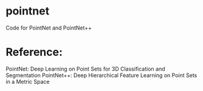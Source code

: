 # pointnet

Code for PointNet and PointNet++

# Reference:
PointNet: Deep Learning on Point Sets for 3D Classification and Segmentation
PointNet++: Deep Hierarchical Feature Learning on Point Sets in a Metric Space
